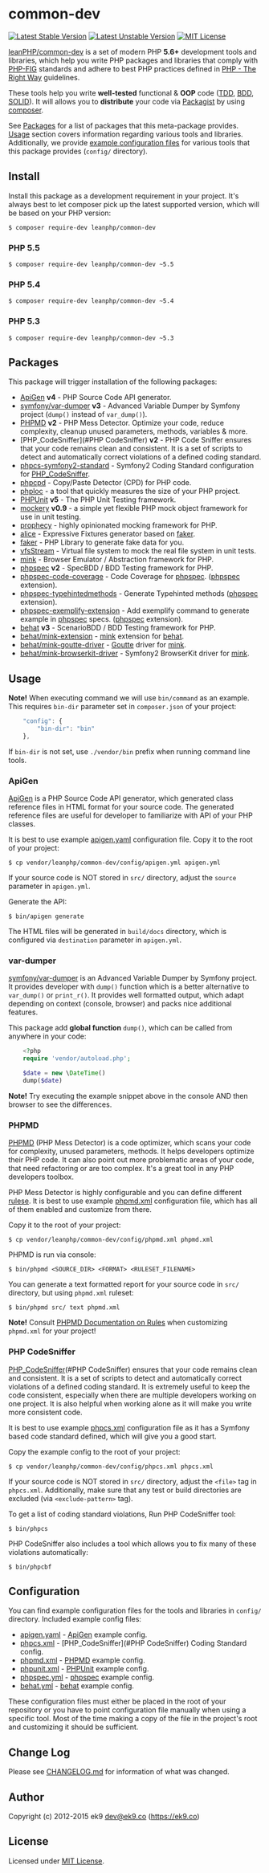 common-dev
==========

[![Latest Stable Version](https://poser.pugx.org/leanphp/common-dev/version)](https://packagist.org/packages/leanphp/common-dev)
[![Latest Unstable Version](https://poser.pugx.org/leanphp/common-dev/v/unstable)](https://packagist.org/packages/leanphp/common-dev)
[![MIT License](https://poser.pugx.org/leanphp/common-dev/license)](https://packagist.org/packages/leanphp/common-dev)

[leanPHP/common-dev][0] is a set of modern PHP **5.6+** development tools and
libraries, which help you write PHP packages and libraries that comply with
[PHP-FIG][1] standards and adhere to best PHP practices defined in [PHP - The
Right Way][2] guidelines.

These tools help you write **well-tested** functional & **OOP** code ([TDD][3],
[BDD][4], [SOLID][5]). It will allows you to **distribute** your code via
[Packagist][6] by using [composer][7].

See [Packages](#Packages) for a list of packages that this meta-package
provides. [Usage](#Usage) section covers information regarding various tools
and libraries. Additionally, we provide [example configuration
files](#Configuration) for various tools that this package provides (`config/`
directory).

## Install

Install this package as a development requirement in your project. It's always
best to let composer pick up the latest supported version, which will be based
on your PHP version:

    $ composer require-dev leanphp/common-dev

### PHP 5.5

    $ composer require-dev leanphp/common-dev ~5.5

### PHP 5.4

    $ composer require-dev leanphp/common-dev ~5.4

### PHP 5.3

    $ composer require-dev leanphp/common-dev ~5.3

## Packages

This package will trigger installation of the following packages:

- [ApiGen](#ApiGen) **v4** - PHP Source Code API generator.
- [symfony/var-dumper](#var-dumper) **v3** - Advanced Variable Dumper by
  Symfony project (`dump()` instead of `var_dump()`).
- [PHPMD](#PHPMD) **v2** - PHP Mess Detector. Optimize your code, reduce
  complexity, cleanup unused parameters, methods, variables & more.
- [PHP_CodeSniffer](#PHP CodeSniffer) **v2** - PHP Code Sniffer ensures that
  your code remains clean and consistent. It is a set of scripts to detect and
  automatically correct violations of a defined coding standard.
- [phpcs-symfony2-standard][140] - Symfony2 Coding Standard configuration for
  [PHP_CodeSniffer][130].
- [phpcpd][150] - Copy/Paste Detector (CPD) for PHP code.
- [phploc][160] - a tool that quickly measures the size of your PHP project.
- [PHPUnit][200] **v5** - The PHP Unit Testing framework.
- [mockery][210] **v0.9** - a simple yet flexible PHP mock object framework for
  use in unit testing.
- [prophecy][220] - highly opinionated mocking framework for PHP.
- [alice][240] - Expressive Fixtures generator based on [faker][250].
- [faker][250] - PHP Library to generate fake data for you.
- [vfsStream][300] - Virtual file system to mock the real file system in unit
  tests.
- [mink][400] - Browser Emulator / Abstraction framework for PHP.
- [phpspec][800] **v2** - SpecBDD / BDD Testing framework for PHP.
- [phpspec-code-coverage][805] - Code Coverage for [phpspec][800].
  ([phpspec][800] extension).
- [phpspec-typehintedmethods][810] - Generate Typehinted methods
  ([phpspec][800] extension).
- [phpspec-exemplify-extension][820] - Add exemplify command to generate
  example in [phpspec][800] specs.
  ([phpspec][800] extension).
- [behat][900] **v3** - ScenarioBDD / BDD Testing framework for PHP.
- [behat/mink-extension][950] - [mink][400] extension for [behat][900].
- [behat/mink-goutte-driver][960] - [Goutte][450] driver for [mink][400].
- [behat/mink-browserkit-driver][970] - Symfony2 BrowserKit driver for
  [mink][400].

## Usage

**Note!** When executing command we will use `bin/command` as an example. This
requires `bin-dir` parameter set in `composer.json` of your project:

```js
    "config": {
        "bin-dir": "bin"
    },
```

If `bin-dir` is not set, use `./vendor/bin` prefix when running command line tools.

### ApiGen

[ApiGen][100] is a PHP Source Code API generator, which generated class
reference files in HTML format for your source code. The generated reference
files are useful for developer to familiarize with API of your PHP classes.

It is best to use example [apigen.yaml](config/apigen.yaml) configuration file.
Copy it to the root of your project:

    $ cp vendor/leanphp/common-dev/config/apigen.yml apigen.yml

If your source code is NOT stored in `src/` directory, adjust the `source` parameter in `apigen.yml`.

Generate the API:

    $ bin/apigen generate

The HTML files will be generated in `build/docs` directory, which is configured via `destination` parameter in `apigen.yml`.

### var-dumper

[symfony/var-dumper][110] is an Advanced Variable Dumper by  Symfony project.
It provides developer with `dump()` function which is a better alternative to
`var_dump()` or `print_r()`. It provides well formatted output, which adapt
depending on context (console, browser) and packs nice additional features.

This package add **global function** `dump()`, which can be called from
anywhere in your code:

```php
    <?php
    require 'vendor/autoload.php';

    $date = new \DateTime()
    dump($date)
```

**Note!** Try executing the example snippet above in the console AND then
browser to see the differences.

### PHPMD

[PHPMD][120] (PHP Mess Detector) is a code optimizer, which scans your code for
complexity, unused parameters, methods. It helps developers optimize their PHP
code. It can also point out more problematic areas of your code, that need
refactoring or are too complex. It's a great tool in any PHP developers
toolbox.

PHP Mess Detector is highly configurable and you can define different [rulese][121].
It is best to use example [phpmd.xml](config/phpmd.xml) configuration file,
which has all of them enabled and customize from there.

Copy it to the root of your project:

    $ cp vendor/leanphp/common-dev/config/phpmd.xml phpmd.xml

PHPMD is run via console:

    $ bin/phpmd <SOURCE_DIR> <FORMAT> <RULESET_FILENAME>

You can generate a text formatted report for your source code in `src/`
directory, but using `phpmd.xml` ruleset:

    $ bin/phpmd src/ text phpmd.xml

**Note!** Consult [PHPMD Documentation on Rules][121] when customizing
`phpmd.xml` for your project!

### PHP CodeSniffer

[PHP_CodeSniffer][130](#PHP CodeSniffer) ensures that your code remains clean
and consistent. It is a set of scripts to detect and automatically correct
violations of a defined coding standard. It is extremely useful to keep the
code consistent, especially when there are multiple developers working on one
project. It is also helpful when working alone as it will make you write more
consistent code.

It is best to use example [phpcs.xml](config/phpcs.xml) configuration file as it has a Symfony based code standard defined, which will give you a good start.

Copy the example config to the root of your project:

    $ cp vendor/leanphp/common-dev/config/phpcs.xml phpcs.xml

If your source code is NOT stored in `src/` directory, adjust the `<file>` tag
in `phpcs.xml`. Additionally, make sure that any test or build directories are
excluded (via `<exclude-pattern>` tag).

To get a list of coding standard violations, Run PHP CodeSniffer tool:

    $ bin/phpcs

PHP CodeSniffer also includes a tool which allows you to fix many of these
violations automatically:

    $ bin/phpcbf

## Configuration

You can find example configuration files for the tools and libraries in
`config/` directory. Included example config files:

- [apigen.yaml](config/apigen.yaml) - [ApiGen](#ApiGen) example config.
- [phpcs.xml](config/phpcs.xml) - [PHP_CodeSniffer](#PHP CodeSniffer) Coding
  Standard config.
- [phpmd.xml](config/phpmd.xml) - [PHPMD](#PHPMD) example config.
- [phpunit.xml](config/phpunit.xml) - [PHPUnit][200] example config.
- [phpspec.yml](config/phpspec.yml) - [phpspec][800] example config.
- [behat.yml](config/behat.yml) - [behat][900] example config.

These configuration files must either be placed in the root of your repository
or you have to point configuration file manually when using a specific tool.
Most of the time making a copy of the file in the project's root and
customizing it should be sufficient.

## Change Log

Please see [CHANGELOG.md](CHANGELOG.md) for information of what was changed.

## Author

Copyright (c) 2012-2015 ek9 <dev@ek9.co> (https://ek9.co)

## License

Licensed under [MIT License](LICENSE).

[0]: https://packagist.org/packages/leanphp/common-dev
[1]: http://www.php-fig.org
[2]: http://www.phptherightway.com
[3]: https://en.wikipedia.org/wiki/Test-driven_development
[4]: https://en.wikipedia.org/wiki/Behavior-driven_development
[5]: https://en.wikipedia.org/wiki/SOLID_(object-oriented_design)
[6]: https://packagist.org
[7]: https://getcomposer.org

[100]: http://apigen.org
[110]: https://github.com/symfony/var-dumper
[120]: https://phpmd.org
[121]: https://phpmd.org/rules/index.html
[130]: https://pear.php.net/package/PHP_CodeSniffer
[140]: https://github.com/leaphub/phpcs-symfony2-standard
[150]: https://github.com/sebastianbergmann/phpcpd
[160]: https://github.com/sebastianbergmann/phploc
[200]: https://phpunit.de
[210]: https://github.com/padraic/mockery
[220]: https://github.com/phpspec/prophecy
[240]: https://github.com/nelmio/alice
[250]: https://github.com/fzaninotto/Faker
[300]: https://github.com/mikey179/vfsStream
[400]: http://mink.behat.org
[450]: https://github.com/FriendsOfPHP/Goutte
[800]: http://www.phpspec.net
[805]: https://github.com/henrikbjorn/PhpSpecCodeCoverageExtension
[810]: http://github.com/ciaranmcnulty/phpspec-typehintedmethods
[820]: https://github.com/richardmiller/ExemplifyExtension
[900]: http://behat.org
[950]: http://extensions.behat.org/mink
[960]: https://github.com/minkphp/MinkGoutteDriver
[970]: https://github.com/minkphp/MinkBrowserKitDriver

